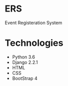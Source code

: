 # ERS
Event Registeration System

# Technologies
- Python 3.6
- Django 2.2.1
- HTML
- CSS
- BootStrap 4

